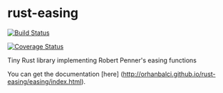 # rust-easing
[![Build Status](https://travis-ci.org/orhanbalci/rust-easing.svg?branch=master)](https://travis-ci.org/orhanbalci/rust-easing)

[![Coverage Status](https://coveralls.io/repos/github/orhanbalci/rust-easing/badge.svg?branch=master)](https://coveralls.io/github/orhanbalci/rust-easing?branch=master)

Tiny Rust library implementing Robert Penner's easing functions

You can get the documentation [here] (http://orhanbalci.github.io/rust-easing/easing/index.html).
